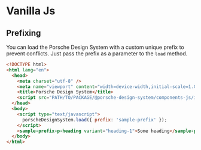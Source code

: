 # Vanilla Js

<TableOfContents></TableOfContents>

## Prefixing

You can load the Porsche Design System with a custom unique prefix to prevent conflicts. Just pass the prefix as a
parameter to the `load` method.

```html
<!DOCTYPE html>
<html lang="en">
  <head>
    <meta charset="utf-8" />
    <meta name="viewport" content="width=device-width,initial-scale=1.0" />
    <title>Porsche Design System</title>
    <script src="PATH/TO/PACKAGE/@porsche-design-system/components-js/index.js"></script>
  </head>
  <body>
    <script type="text/javascript">
      porscheDesignSystem.load({ prefix: 'sample-prefix' });
    </script>
    <sample-prefix-p-heading variant="heading-1">Some heading</sample-prefix-p-heading>
  </body>
</html>
```
